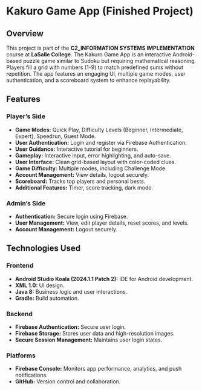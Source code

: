 # Kakuro Game App (Finished Project)

## Overview
This project is part of the **C2_INFORMATION SYSTEMS IMPLEMENTATION** course at **LaSalle College**. The Kakuro Game App is an interactive Android-based puzzle game similar to Sudoku but requiring mathematical reasoning. Players fill a grid with numbers (1-9) to match predefined sums without repetition. The app features an engaging UI, multiple game modes, user authentication, and a scoreboard system to enhance replayability.

## Features

### Player’s Side
- **Game Modes:** Quick Play, Difficulty Levels (Beginner, Intermediate, Expert), Speedrun, Guest Mode.
- **User Authentication:** Login and register via Firebase Authentication.
- **User Guidance:** Interactive tutorial for beginners.
- **Gameplay:** Interactive input, error highlighting, and auto-save.
- **User Interface:** Clean grid-based layout with color-coded clues.
- **Game Difficulty:** Multiple modes, including Challenge Mode.
- **Account Management:** View details, logout securely.
- **Scoreboard:** Tracks top players and personal bests.
- **Additional Features:** Timer, score tracking, dark mode.

### Admin’s Side
- **Authentication:** Secure login using Firebase.
- **User Management:** View, edit player details, reset scores, and levels.
- **Account Management:** Logout securely.

## Technologies Used

### Frontend
- **Android Studio Koala (2024.1.1 Patch 2):** IDE for Android development.
- **XML 1.0:** UI design.
- **Java 8:** Business logic and user interactions.
- **Gradle:** Build automation.

### Backend
- **Firebase Authentication:** Secure user login.
- **Firebase Storage:** Stores user data and high-resolution images.
- **Secure Session Management:** Maintains user login states.

### Platforms
- **Firebase Console:** Monitors app performance, analytics, and push notifications.
- **GitHub:** Version control and collaboration.

